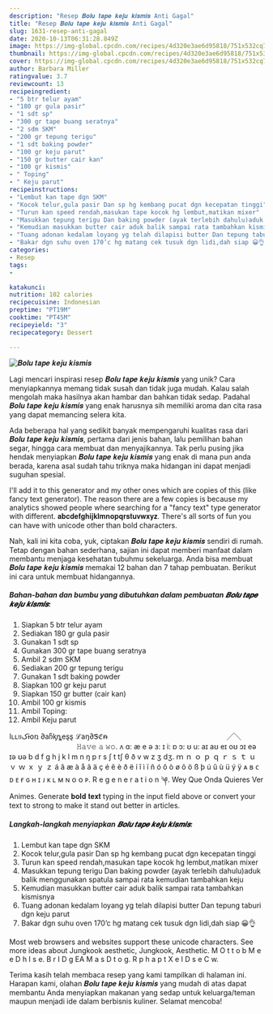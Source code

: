 ```yaml
---
description: "Resep 𝑩𝒐𝒍𝒖 𝒕𝒂𝒑𝒆 𝒌𝒆𝒋𝒖 𝒌𝒊𝒔𝒎𝒊𝒔 Anti Gagal"
title: "Resep 𝑩𝒐𝒍𝒖 𝒕𝒂𝒑𝒆 𝒌𝒆𝒋𝒖 𝒌𝒊𝒔𝒎𝒊𝒔 Anti Gagal"
slug: 1631-resep-anti-gagal
date: 2020-10-13T06:31:28.849Z
image: https://img-global.cpcdn.com/recipes/4d320e3ae6d95818/751x532cq70/𝑩𝒐𝒍𝒖-𝒕𝒂𝒑𝒆-𝒌𝒆𝒋𝒖-𝒌𝒊𝒔𝒎𝒊𝒔-foto-resep-utama.jpg
thumbnail: https://img-global.cpcdn.com/recipes/4d320e3ae6d95818/751x532cq70/𝑩𝒐𝒍𝒖-𝒕𝒂𝒑𝒆-𝒌𝒆𝒋𝒖-𝒌𝒊𝒔𝒎𝒊𝒔-foto-resep-utama.jpg
cover: https://img-global.cpcdn.com/recipes/4d320e3ae6d95818/751x532cq70/𝑩𝒐𝒍𝒖-𝒕𝒂𝒑𝒆-𝒌𝒆𝒋𝒖-𝒌𝒊𝒔𝒎𝒊𝒔-foto-resep-utama.jpg
author: Barbara Miller
ratingvalue: 3.7
reviewcount: 13
recipeingredient:
- "5 btr telur ayam"
- "180 gr gula pasir"
- "1 sdt sp"
- "300 gr tape buang seratnya"
- "2 sdm SKM"
- "200 gr tepung terigu"
- "1 sdt baking powder"
- "100 gr keju parut"
- "150 gr butter cair kan"
- "100 gr kismis"
- " Toping"
- " Keju parut"
recipeinstructions:
- "Lembut kan tape dgn SKM"
- "Kocok telur,gula pasir Dan sp hg kembang pucat dgn kecepatan tinggi"
- "Turun kan speed rendah,masukan tape kocok hg lembut,matikan mixer"
- "Masukkan tepung terigu Dan baking powder (ayak terlebih dahulu)aduk balik menggunakan spatula sampai rata kemudian tambahkan keju"
- "Kemudian masukkan butter cair aduk balik sampai rata tambahkan kismisnya"
- "Tuang adonan kedalam loyang yg telah dilapisi butter Dan tepung taburi dgn keju parut"
- "Bakar dgn suhu oven 170’c hg matang cek tusuk dgn lidi,dah siap 😀👌"
categories:
- Resep
tags:
- 

katakunci:  
nutrition: 102 calories
recipecuisine: Indonesian
preptime: "PT19M"
cooktime: "PT45M"
recipeyield: "3"
recipecategory: Dessert

---
```



![𝑩𝒐𝒍𝒖 𝒕𝒂𝒑𝒆 𝒌𝒆𝒋𝒖 𝒌𝒊𝒔𝒎𝒊𝒔](https://img-global.cpcdn.com/recipes/4d320e3ae6d95818/751x532cq70/𝑩𝒐𝒍𝒖-𝒕𝒂𝒑𝒆-𝒌𝒆𝒋𝒖-𝒌𝒊𝒔𝒎𝒊𝒔-foto-resep-utama.jpg)

Lagi mencari inspirasi resep 𝑩𝒐𝒍𝒖 𝒕𝒂𝒑𝒆 𝒌𝒆𝒋𝒖 𝒌𝒊𝒔𝒎𝒊𝒔 yang unik? Cara menyiapkannya memang tidak susah dan tidak juga mudah. Kalau salah mengolah maka hasilnya akan hambar dan bahkan tidak sedap. Padahal 𝑩𝒐𝒍𝒖 𝒕𝒂𝒑𝒆 𝒌𝒆𝒋𝒖 𝒌𝒊𝒔𝒎𝒊𝒔 yang enak harusnya sih memiliki aroma dan cita rasa yang dapat memancing selera kita.

Ada beberapa hal yang sedikit banyak mempengaruhi kualitas rasa dari 𝑩𝒐𝒍𝒖 𝒕𝒂𝒑𝒆 𝒌𝒆𝒋𝒖 𝒌𝒊𝒔𝒎𝒊𝒔, pertama dari jenis bahan, lalu pemilihan bahan segar, hingga cara membuat dan menyajikannya. Tak perlu pusing jika hendak menyiapkan 𝑩𝒐𝒍𝒖 𝒕𝒂𝒑𝒆 𝒌𝒆𝒋𝒖 𝒌𝒊𝒔𝒎𝒊𝒔 yang enak di mana pun anda berada, karena asal sudah tahu triknya maka hidangan ini dapat menjadi suguhan spesial.

I&#39;ll add it to this generator and my other ones which are copies of this (like fancy text generator). The reason there are a few copies is because my analytics showed people where searching for a &#34;fancy text&#34; type generator with different. 𝐚𝐛𝐜𝐝𝐞𝐟𝐠𝐡𝐢𝐣𝐤𝐥𝐦𝐧𝐨𝐩𝐪𝐫𝐬𝐭𝐮𝐯𝐰𝐱𝐲𝐳. There&#39;s all sorts of fun you can have with unicode other than bold characters.


Nah, kali ini kita coba, yuk, ciptakan 𝑩𝒐𝒍𝒖 𝒕𝒂𝒑𝒆 𝒌𝒆𝒋𝒖 𝒌𝒊𝒔𝒎𝒊𝒔 sendiri di rumah. Tetap dengan bahan sederhana, sajian ini dapat memberi manfaat dalam membantu menjaga kesehatan tubuhmu sekeluarga. Anda bisa membuat 𝑩𝒐𝒍𝒖 𝒕𝒂𝒑𝒆 𝒌𝒆𝒋𝒖 𝒌𝒊𝒔𝒎𝒊𝒔 memakai 12 bahan dan 7 tahap pembuatan. Berikut ini cara untuk membuat hidangannya.

<!--inarticleads1-->

##### Bahan-bahan dan bumbu yang dibutuhkan dalam pembuatan 𝑩𝒐𝒍𝒖 𝒕𝒂𝒑𝒆 𝒌𝒆𝒋𝒖 𝒌𝒊𝒔𝒎𝒊𝒔:

1. Siapkan 5 btr telur ayam
1. Sediakan 180 gr gula pasir
1. Gunakan 1 sdt sp
1. Gunakan 300 gr tape buang seratnya
1. Ambil 2 sdm SKM
1. Sediakan 200 gr tepung terigu
1. Gunakan 1 sdt baking powder
1. Siapkan 100 gr keju parut
1. Siapkan 150 gr butter (cair kan)
1. Ambil 100 gr kismis
1. Ambil  Toping:
1. Ambil  Keju parut


Iʟʟยکɨօռ ∂aჩᶄȵeȿȿ ℒаŋ∂Ꮥℭᵰ ㅤㅤㅤㅤㅤㅤㅤㅤㅤㅤㅤㅤㅤㅤㅤㅤㅤㅤ╱╲ ㅤㅤㅤㅤㅤㅤㅤㅤㅤㅤㅤㅤㅤ 𝙷𝚊𝚟𝚎 𝚊 𝚠𝚘. ʌ ɑ: æ e ə ɜ: ɪ i: ɒ ɔ: ʊ u: aɪ aʊ eɪ oʊ ɔɪ eə ɪə ʊə b d f g h j k l m n ŋ p r s ʃ t tʃ θ ð v w z ʒ dʒ. ｍ ｎ ｏ ｐ ｑ ｒ ｓ ｔ ｕ ｖ ｗ ｘ ｙ ｚ á â æ à å ã ä ç é ê è ð ë í î ì ï ñ ó ô ò ø õ ö ß þ ú û ù ü ý ÿ ᴀ ʙ ᴄ ᴅ ᴇ ғ ɢ ʜ ɪ ᴊ ᴋ ʟ ᴍ ɴ ᴏ ᴏ ᴘ. R e g e n e r a t i o n ༆. Wey Que Onda Quieres Ver Animes. Generate 𝐛𝐨𝐥𝐝 𝐭𝐞𝐱𝐭 typing in the input field above or convert your text to strong to make it stand out better in articles. 

<!--inarticleads2-->

##### Langkah-langkah menyiapkan 𝑩𝒐𝒍𝒖 𝒕𝒂𝒑𝒆 𝒌𝒆𝒋𝒖 𝒌𝒊𝒔𝒎𝒊𝒔:

1. Lembut kan tape dgn SKM
1. Kocok telur,gula pasir Dan sp hg kembang pucat dgn kecepatan tinggi
1. Turun kan speed rendah,masukan tape kocok hg lembut,matikan mixer
1. Masukkan tepung terigu Dan baking powder (ayak terlebih dahulu)aduk balik menggunakan spatula sampai rata kemudian tambahkan keju
1. Kemudian masukkan butter cair aduk balik sampai rata tambahkan kismisnya
1. Tuang adonan kedalam loyang yg telah dilapisi butter Dan tepung taburi dgn keju parut
1. Bakar dgn suhu oven 170’c hg matang cek tusuk dgn lidi,dah siap 😀👌


Most web browsers and websites support these unicode characters. See more ideas about Jungkook aesthetic, Jungkook, Aesthetic. M O t t o b M e e D h I s e. B r I D g EA M a s D t o g. R p h a p t X e I D s e C w. 

Terima kasih telah membaca resep yang kami tampilkan di halaman ini. Harapan kami, olahan 𝑩𝒐𝒍𝒖 𝒕𝒂𝒑𝒆 𝒌𝒆𝒋𝒖 𝒌𝒊𝒔𝒎𝒊𝒔 yang mudah di atas dapat membantu Anda menyiapkan makanan yang sedap untuk keluarga/teman maupun menjadi ide dalam berbisnis kuliner. Selamat mencoba!

